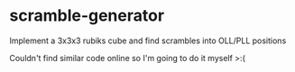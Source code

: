 # scramble-generator

Implement a 3x3x3 rubiks cube and find scrambles into OLL/PLL positions

Couldn't find similar code online so I'm going to do it myself >:(
